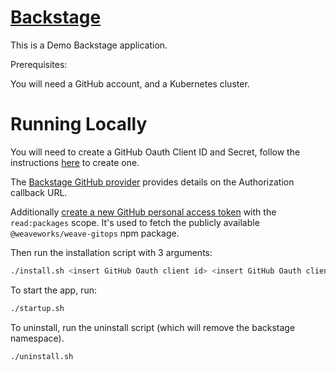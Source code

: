 # [Backstage](https://backstage.io)

This is a Demo Backstage application.

Prerequisites:

You will need a GitHub account, and a Kubernetes cluster.

# Running Locally

You will need to create a GitHub Oauth Client ID and Secret, follow the instructions [here](https://docs.github.com/en/apps/oauth-apps/building-oauth-apps/creating-an-oauth-app) to create one.

The [Backstage GitHub provider](https://backstage.io/docs/auth/github/provider/) provides details on the Authorization callback URL.

Additionally [create a new GitHub personal access token](https://github.com/settings/tokens/new) with the `read:packages` scope. It's used to fetch the publicly available `@weaveworks/weave-gitops` npm package.

Then run the installation script with 3 arguments:

```sh
./install.sh <insert GitHub Oauth client id> <insert GitHub Oauth client secret> <insert GitHub personal access token>
```

To start the app, run:

```sh
./startup.sh
```

To uninstall, run the uninstall script (which will remove the backstage namespace).

```sh
./uninstall.sh
```
